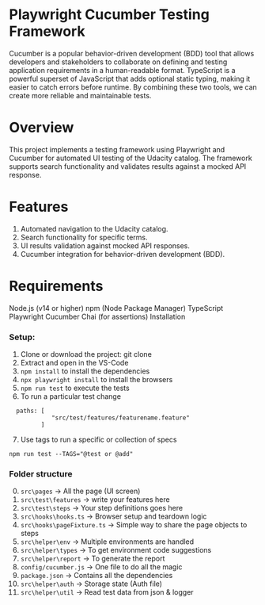 # Playwright Cucumber Testing Framework

Cucumber is a popular behavior-driven development (BDD) tool that allows developers and stakeholders to collaborate on defining and testing application requirements in a human-readable format. 
TypeScript is a powerful superset of JavaScript that adds optional static typing, making it easier to catch errors before runtime. By combining these two tools, we can create more reliable and maintainable tests.

# Overview
This project implements a testing framework using Playwright and Cucumber for automated UI testing of the Udacity catalog. The framework supports search functionality and validates results against a mocked API response.

# Features
1. Automated navigation to the Udacity catalog.
2. Search functionality for specific terms.
3. UI results validation against mocked API responses.
4. Cucumber integration for behavior-driven development (BDD).

# Requirements
Node.js (v14 or higher)
npm (Node Package Manager)
TypeScript
Playwright
Cucumber
Chai (for assertions)
Installation

### Setup:

1. Clone or download the project: git clone <repository-url>
2. Extract and open in the VS-Code
3. `npm install` to install the dependencies
4. `npx playwright install` to install the browsers
5. `npm run test` to execute the tests
6. To run a particular test change  
```
  paths: [
            "src/test/features/featurename.feature"
         ] 
```
7. Use tags to run a specific or collection of specs
```
npm run test --TAGS="@test or @add"
```

### Folder structure
0. `src\pages` -> All the page (UI screen)
1. `src\test\features` -> write your features here
2. `src\test\steps` -> Your step definitions goes here
3. `src\hooks\hooks.ts` -> Browser setup and teardown logic
4. `src\hooks\pageFixture.ts` -> Simple way to share the page objects to steps
5. `src\helper\env` -> Multiple environments are handled
6. `src\helper\types` -> To get environment code suggestions
7. `src\helper\report` -> To generate the report
8. `config/cucumber.js` -> One file to do all the magic
9. `package.json` -> Contains all the dependencies
10. `src\helper\auth` -> Storage state (Auth file)
11. `src\helper\util` -> Read test data from json & logger

